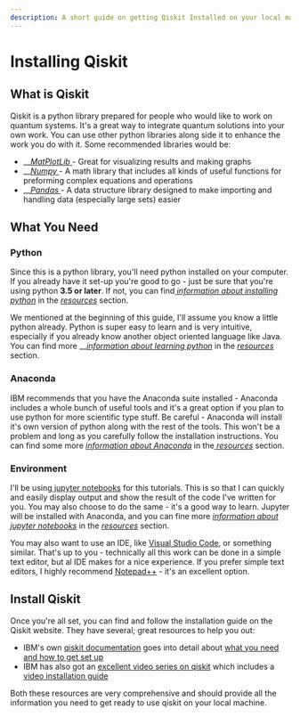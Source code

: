 ```yaml
---
description: A short guide on getting Qiskit Installed on your local machine
---
```


# Installing Qiskit

## What is Qiskit

Qiskit is a python library prepared for people who would like to work on quantum systems. It's a great way to integrate quantum solutions into your own work. You can use other python libraries along side it to enhance the work you do with it. Some recommended libraries would be:

* \_\_[_MatPlotLib_ ](https://matplotlib.org/)- Great for visualizing results and making graphs
* \_\_[_Numpy_ ](https://numpy.org/)- A math library that includes all kinds of useful functions for preforming complex equations and operations
* \_\_[_Pandas_ ](https://pandas.pydata.org/)-  A data structure library designed to make importing and handling data \(especially large sets\) easier

## What You Need

### Python

Since this is a python library, you'll need python installed on your computer. If you already have it set-up you're good to go - just be sure that you're using python **3.5 or later**. If not, you can find[ _information about installing python_](../getting-started/resources.md#python) in the [_resources_](../getting-started/resources.md) section.

We mentioned at the beginning of this guide, I'll assume you know a little python already. Python is super easy to learn and is very intuitive, especially if you already know another object oriented language like Java. You can find more __[_information about learning python_](../getting-started/resources.md#python) in the [_resources_](../getting-started/resources.md) section.

### Anaconda

IBM recommends that you have the Anaconda suite installed - Anaconda includes a whole bunch of useful tools and it's a great option if you plan to use python for more scientific type stuff. Be careful - Anaconda will install it's own version of python along with the rest of the tools. This won't be a problem and long as you carefully follow the installation instructions. You can find some more [_information about Anaconda_](../getting-started/resources.md#anaconda) in the[ _resources_](../getting-started/resources.md) section.

### Environment

I'll be using[ jupyter notebooks](https://jupyter.org/) for this tutorials. This is so that I can quickly and easily display output and show the result of the code I've written for you. You may also choose to do the same - it's a good way to learn. Jupyter will be installed with Anaconda, and you can fine more [_information about jupyter notebooks_](../getting-started/resources.md#jupyter) in the [_resources_](../getting-started/resources.md) section.

You may also want to use an IDE, like [Visual Studio Code](https://code.visualstudio.com/), or something similar. That's up to you - technically all this work can be done in a simple text editor, but al IDE makes for a nice experience. If you prefer simple text editors, I highly recommend [Notepad++](https://notepad-plus-plus.org/downloads/) - it's an excellent option.

## Install Qiskit

Once you're all set, you can find and follow the installation guide on the Qiskit website. They have several; great resources to help you out:

* IBM's own [qiskit documentation](https://qiskit.org/documentation/index.html) goes into detail about [what you need and how to get set up](https://qiskit.org/documentation/install.html)
* IBM has also got an [excellent video series on qiskit](https://www.youtube.com/watch?v=a1NZC5rqQD8&list=PLOFEBzvs-Vvp2xg9-POLJhQwtVktlYGbY) which includes a [video installation guide](https://www.youtube.com/watch?v=M4EkW4VwhcI&t=1s)

Both these resources are very comprehensive and should provide all the information you need to get ready to use qiskit on your local machine.



